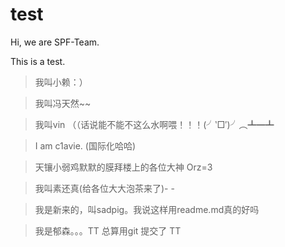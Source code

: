 # test

Hi, we are SPF-Team.


This is a test.

> 我叫小赖：）

> 我叫冯天然~~

> 我叫vin （（话说能不能不这么水啊喂！！！(╯‵□′)╯︵┻━┻

> I am c1avie.  (国际化哈哈)

> 天镶小弱鸡默默的膜拜楼上的各位大神 Orz=3

> 我叫素还真(给各位大大泡茶来了)- -

> 我是新来的，叫sadpig。我说这样用readme.md真的好吗

> 我是郁森。。。TT 总算用git 提交了 TT

